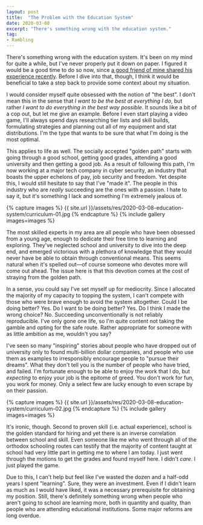 ```yaml
---
layout: post
title:  "The Problem with the Education System"
date: 2020-03-08
excerpt: "There's something wrong with the education system."
tag:
- Rambling
---
```


There's something wrong with the education system. It's been on my mind for quite a while, but I've never properly put it down on paper. I figured it would be a good time to do so now, since [a good friend of mine shared his experience recently](https://gist.github.com/CoffeeFlux/59d12359cdb4a0f76300ccabc2146172). Before I dive into that, though, I think it would be beneficial to take a step back to provide some context about my situation.

I would consider myself quite obsessed with the notion of "the best". I don't mean this in the sense that _I want to be the best at everything I do_, but rather _I want to do everything in the best way possible_. It sounds like a bit of a cop out, but let me give an example. Before I even start playing a video game, I'll always spend days researching tier lists and skill builds, formulating strategies and planning out all of my equipment and stat distributions. I'm the type that wants to be sure that what I'm doing is the most optimal.

This applies to life as well. The socially accepted "golden path" starts with going through a good school, getting good grades, attending a good university and then getting a good job. As a result of following this path, I'm now working at a major tech company in cyber security, an industry that boasts the upper echelons of pay, job security and freedom. Yet despite this, I would still hesitate to say that I've "made it". The people in this industry who are _really_ succeeding are the ones with a passion. I hate to say it, but it's something I lack and something I'm extremely jealous of.

{% capture images %}
    {{ site.url }}/assets/res/2020-03-08-education-system/curriculum-01.jpg
{% endcapture %}
{% include gallery images=images %}

The most skilled experts in my area are all people who have been obsessed from a young age, enough to dedicate their free time to learning and exploring. They've neglected school and university to dive into the deep end, and emerged victorious with a plethora of knowledge that they would never have be able to obtain through conventional means. This seems natural when it's spelled out—of course someone who devotes more will come out ahead. The issue here is that this devotion comes at the cost of straying from the golden path.

In a sense, you could say I've set myself up for mediocrity. Since I allocated the majority of my capacity to topping the system, I can't compete with those who were brave enough to avoid the system altogether. Could I be doing better? Yes. Do I want to be doing better? Yes. Do I think I made the wrong choice? No. Succeeding unconventionally is not reliably reproducible. I've only gone one life, so I'm quite content not taking the gamble and opting for the safe route. Rather appropriate for someone with as little ambition as me, wouldn't you say?

I've seen so many "inspiring" stories about people who have dropped out of university only to found multi-billion dollar companies, and people who use them as examples to irresponsibly encourage people to "pursue their dreams". What they don't tell you is the number of people who have tried, and failed. I'm fortunate enough to be able to enjoy the work that I do, but _expecting_ to enjoy your job is the epitome of greed. You don't work for fun, you work for money. Only a select few are lucky enough to even scrape by on their passion.

{% capture images %}
    {{ site.url }}/assets/res/2020-03-08-education-system/curriculum-02.jpg
{% endcapture %}
{% include gallery images=images %}

It's ironic, though. Second to proven skill (i.e. actual experience), school is the golden standard for hiring and yet there is an inverse correlation between school and skill. Even someone like me who went through all of the orthodox schooling routes can testify that the majority of content taught at school had very little part in getting me to where I am today. I just went through the motions to get the grades and found myself here. I didn't _care_. I just played the game.

Due to this, I can't help but feel like I've wasted the dozen and a half-odd years I spent "learning". Sure, they were an investment. Even if I didn't learn as much as I would have liked, it was a necessary prerequisite for obtaining my position. Still, there's definitely something wrong when people who aren't going to school are learning more, both in quantity and quality, than people who are attending educational institutions. Some major reforms are long overdue.
